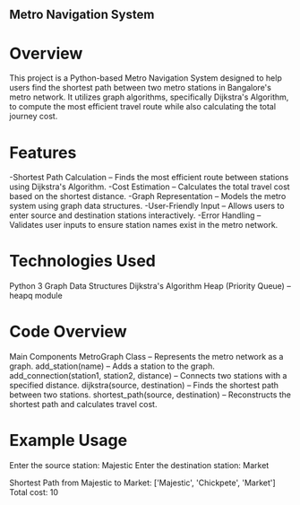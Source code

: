 ## Metro Navigation System 

# Overview
This project is a Python-based Metro Navigation System designed to help users find the shortest path between two metro stations in Bangalore's metro network. It utilizes graph algorithms, specifically Dijkstra's Algorithm, to compute the most efficient travel route while also calculating the total journey cost.

# Features
-Shortest Path Calculation – Finds the most efficient route between stations using Dijkstra's Algorithm.
-Cost Estimation – Calculates the total travel cost based on the shortest distance.
-Graph Representation – Models the metro system using graph data structures.
-User-Friendly Input – Allows users to enter source and destination stations interactively.
-Error Handling – Validates user inputs to ensure station names exist in the metro network.

# Technologies Used
Python 3
Graph Data Structures
Dijkstra's Algorithm
Heap (Priority Queue) – heapq module

# Code Overview
Main Components
MetroGraph Class – Represents the metro network as a graph.
add_station(name) – Adds a station to the graph.
add_connection(station1, station2, distance) – Connects two stations with a specified distance.
dijkstra(source, destination) – Finds the shortest path between two stations.
shortest_path(source, destination) – Reconstructs the shortest path and calculates travel cost.
# Example Usage
Enter the source station: Majestic
Enter the destination station: Market

Shortest Path from Majestic to Market: ['Majestic', 'Chickpete', 'Market']
Total cost: 10
